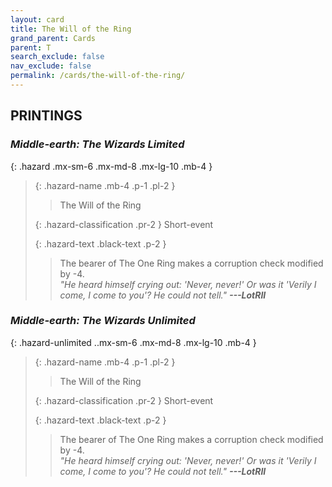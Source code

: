 ```yaml
---
layout: card
title: The Will of the Ring
grand_parent: Cards
parent: T
search_exclude: false
nav_exclude: false
permalink: /cards/the-will-of-the-ring/
---
```


## PRINTINGS


### _Middle-earth: The Wizards Limited_

{: .hazard .mx-sm-6 .mx-md-8 .mx-lg-10 .mb-4 }
> {: .hazard-name .mb-4 .p-1 .pl-2 }
> > <div class="hazard-mp"></div>
> > <div class="card-name">The Will of the Ring</div>
>
> {: .hazard-classification .pr-2 }
> Short-event
>
> {: .hazard-text .black-text .p-2 }
> > The bearer of The One Ring makes a corruption check modified by -4. <br>_"He heard himself crying out: 'Never, never!' Or was it 'Verily I come, I come to you'? He could not tell."_ ***---&#65279;LotRII*** 
>

### _Middle-earth: The Wizards Unlimited_

{: .hazard-unlimited ..mx-sm-6 .mx-md-8 .mx-lg-10 .mb-4 }
> {: .hazard-name .mb-4 .p-1 .pl-2 }
> > <div class="hazard-mp"></div>
> > <div class="card-name">The Will of the Ring</div>
>
> {: .hazard-classification .pr-2 }
> Short-event
>
> {: .hazard-text .black-text .p-2 }
> > The bearer of The One Ring makes a corruption check modified by -4. <br>_"He heard himself crying out: 'Never, never!' Or was it 'Verily I come, I come to you'? He could not tell."_ ***---&#65279;LotRII*** 
>
